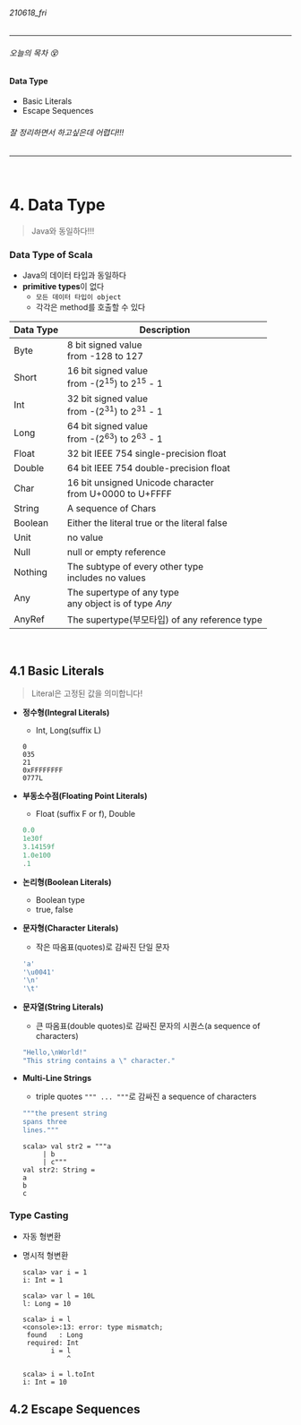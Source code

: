 ###### 210618_fri

<hr>


###### 오늘의 목차 :dizzy_face:

#### Data Type

- Basic Literals
- Escape Sequences

###### 잘 정리하면서 하고싶은데 어렵다!!!

<hr>
<br>


# 4. Data Type

> Java와 동일하다!!!

### Data Type of Scala

- Java의 데이터 타입과 동일하다
- **primitive types**이 없다
  - `모든 데이터 타입이 object`
  - 각각은 method를 호출할 수 있다

| Data Type | Description                                                  |
| :-------- | ------------------------------------------------------------ |
| Byte      | 8 bit signed value<br />from -128 to 127                     |
| Short     | 16 bit signed value<br />from -(2<sup>15</sup>) to 2<sup>15</sup> - 1 |
| Int       | 32 bit signed value<br />from -(2<sup>31</sup>) to 2<sup>31</sup> - 1 |
| Long      | 64 bit signed value<br />from -(2<sup>63</sup>) to 2<sup>63</sup> - 1 |
| Float     | 32 bit IEEE 754 single-precision float                       |
| Double    | 64 bit IEEE 754 double-precision float                       |
| Char      | 16 bit unsigned Unicode character<br />from U+0000 to U+FFFF |
| String    | A sequence of Chars                                          |
| Boolean   | Either the literal true or the literal false                 |
| Unit      | no value                                                     |
| Null      | null or empty reference                                      |
| Nothing   | The subtype of every other type<br />includes no values      |
| Any       | The supertype of any type<br />any object is of type *Any*   |
| AnyRef    | The supertype(부모타입) of any reference type                |

<br>

## 4.1 Basic Literals

> Literal은 고정된 값을 의미합니다!

- **정수형(Integral Literals)**

  - Int, Long(suffix L)

  ```scal
  0
  035
  21 
  0xFFFFFFFF 
  0777L
  ```

- **부동소수점(Floating Point Literals)**

  - Float (suffix F or f), Double

  ```scala
  0.0 
  1e30f 
  3.14159f 
  1.0e100
  .1
  ```

- **논리형(Boolean Literals)**

  - Boolean type
  - true, false

- **문자형(Character Literals)**

  - 작은 따옴표(quotes)로 감싸진 단일 문자

  ```scala
  'a' 
  '\u0041'
  '\n'
  '\t'
  ```

- **문자열(String Literals)**

  - 큰 따옴표(double quotes)로 감싸진 문자의 시퀀스(a sequence of characters)

  ```scala
  "Hello,\nWorld!"
  "This string contains a \" character."
  ```

- **Multi-Line Strings**

  - triple quotes `""" ... """`로 감싸진 a sequence of characters

  ```scala
  """the present string
  spans three
  lines."""
  ```

  ```shell
  scala> val str2 = """a
       | b
       | c"""
  val str2: String =
  a
  b
  c
  ```

  

### Type Casting

- 자동 형변환

- 명시적 형변환

  ```shell
  scala> var i = 1
  i: Int = 1
  
  scala> var l = 10L
  l: Long = 10
  
  scala> i = l
  <console>:13: error: type mismatch;
   found   : Long
   required: Int
         i = l
             ^
  
  scala> i = l.toInt
  i: Int = 10
  ```

  

## 4.2 Escape Sequences